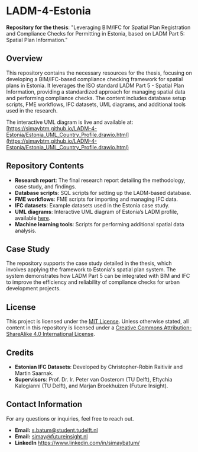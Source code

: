 # LADM-4-Estonia
**Repository for the thesis**: "Leveraging BIM/IFC for Spatial Plan Registration and Compliance Checks for Permitting in Estonia, based on LADM Part 5: Spatial Plan Information."

## Overview

This repository contains the necessary resources for the thesis, focusing on developing a BIM/IFC-based compliance checking framework for spatial plans in Estonia. It leverages the ISO standard LADM Part 5 - Spatial Plan Information, providing a standardized approach for managing spatial data and performing compliance checks. The content includes database setup scripts, FME workflows, IFC datasets, UML diagrams, and additional tools used in the research.

The interactive UML diagram is live and available at:  
[https://simaybtm.github.io/LADM-4-Estonia/Estonia_UML_Country_Profile.drawio.html](https://simaybtm.github.io/LADM-4-Estonia/Estonia_UML_Country_Profile.drawio.html)

## Repository Contents

- **Research report**: The final research report detailing the methodology, case study, and findings.
- **Database scripts**: SQL scripts for setting up the LADM-based database.
- **FME workflows**: FME scripts for importing and managing IFC data.
- **IFC datasets**: Example datasets used in the Estonia case study.
- **UML diagrams**: Interactive UML diagram of Estonia’s LADM profile, available [here](https://simaybtm.github.io/LADM-4-Estonia/Estonia_UML_Country_Profile.drawio.html).
- **Machine learning tools**: Scripts for performing additional spatial data analysis.

## Case Study

The repository supports the case study detailed in the thesis, which involves applying the framework to Estonia's spatial plan system. The system demonstrates how LADM Part 5 can be integrated with BIM and IFC to improve the efficiency and reliability of compliance checks for urban development projects.

## License

This project is licensed under the [MIT License](LICENSE). 
Unless otherwise stated, all content in this repository is licensed under a [Creative Commons Attribution-ShareAlike 4.0 International License](https://creativecommons.org/licenses/by-sa/4.0/).

## Credits

- **Estonian IFC Datasets**: Developed by Christopher-Robin Raitiviir and Martin Saarnak.
- **Supervisors**: Prof. Dr. Ir. Peter van Oosterom (TU Delft), Eftychia Kalogianni (TU Delft), and Marjan Broekhuizen (Future Insight).

## Contact Information

For any questions or inquiries, feel free to reach out.
- **Email:** s.batum@student.tudelft.nl
- **Email:** simay@futureinsight.nl
- **LinkedIn** https://www.linkedin.com/in/simaybatum/ 

